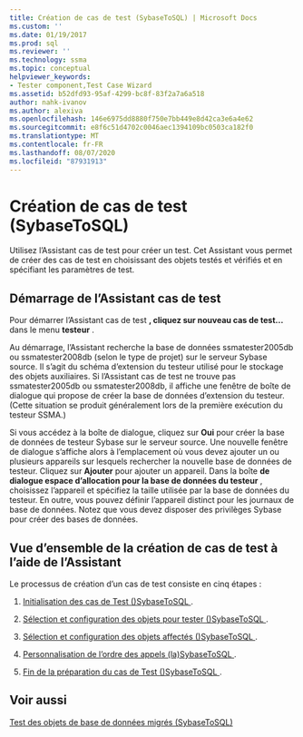 ```yaml
---
title: Création de cas de test (SybaseToSQL) | Microsoft Docs
ms.custom: ''
ms.date: 01/19/2017
ms.prod: sql
ms.reviewer: ''
ms.technology: ssma
ms.topic: conceptual
helpviewer_keywords:
- Tester component,Test Case Wizard
ms.assetid: b52dfd93-95af-4299-bc8f-83f2a7a6a518
author: nahk-ivanov
ms.author: alexiva
ms.openlocfilehash: 146e6975dd8880f750e7bb449e8d42ca3e6a4e62
ms.sourcegitcommit: e8f6c51d4702c0046aec1394109bc0503ca182f0
ms.translationtype: MT
ms.contentlocale: fr-FR
ms.lasthandoff: 08/07/2020
ms.locfileid: "87931913"
---
```

# <a name="creating-test-cases-sybasetosql"></a>Création de cas de test (SybaseToSQL)
Utilisez l’Assistant cas de test pour créer un test. Cet Assistant vous permet de créer des cas de test en choisissant des objets testés et vérifiés et en spécifiant les paramètres de test.  
  
## <a name="starting-the-test-case-wizard"></a>Démarrage de l’Assistant cas de test  
Pour démarrer l’Assistant cas de test **, cliquez sur nouveau cas de test...** dans le menu **testeur** .  
  
Au démarrage, l’Assistant recherche la base de données ssmatester2005db ou ssmatester2008db (selon le type de projet) sur le serveur Sybase source. Il s’agit du schéma d’extension du testeur utilisé pour le stockage des objets auxiliaires. Si l’Assistant cas de test ne trouve pas ssmatester2005db ou ssmatester2008db, il affiche une fenêtre de boîte de dialogue qui propose de créer la base de données d’extension du testeur. (Cette situation se produit généralement lors de la première exécution du testeur SSMA.)  
  
Si vous accédez à la boîte de dialogue, cliquez sur **Oui** pour créer la base de données de testeur Sybase sur le serveur source. Une nouvelle fenêtre de dialogue s’affiche alors à l’emplacement où vous devez ajouter un ou plusieurs appareils sur lesquels rechercher la nouvelle base de données de testeur. Cliquez sur **Ajouter** pour ajouter un appareil. Dans la boîte **de dialogue espace d’allocation pour la base de données du testeur** , choisissez l’appareil et spécifiez la taille utilisée par la base de données du testeur. En outre, vous pouvez définir l’appareil distinct pour les journaux de base de données. Notez que vous devez disposer des privilèges Sybase pour créer des bases de données.  
  
## <a name="overview-of-creating-test-cases-using-the-wizard"></a>Vue d’ensemble de la création de cas de test à l’aide de l’Assistant  
Le processus de création d’un cas de test consiste en cinq étapes :  
  
1.  [Initialisation des cas de Test &#40;&#41;SybaseToSQL ](../../ssma/sybase/initializing-test-cases-sybasetosql.md).  
  
2.  [Sélection et configuration des objets pour tester &#40;&#41;SybaseToSQL ](../../ssma/sybase/selecting-and-configuring-objects-to-test-sybasetosql.md).  
  
3.  [Sélection et configuration des objets affectés &#40;&#41;SybaseToSQL ](../../ssma/sybase/selecting-and-configuring-affected-objects-sybasetosql.md).  
  
4.  [Personnalisation de l’ordre des appels &#40;la&#41;SybaseToSQL ](../../ssma/sybase/customizing-calls-order-sybasetosql.md).  
  
5.  [Fin de la préparation du cas de Test &#40;&#41;SybaseToSQL ](../../ssma/sybase/finishing-test-case-preparation-sybasetosql.md).  
  
## <a name="see-also"></a>Voir aussi  
[Test des objets de base de données migrés &#40;SybaseToSQL&#41;](../../ssma/sybase/testing-migrated-database-objects-sybasetosql.md)  
  
